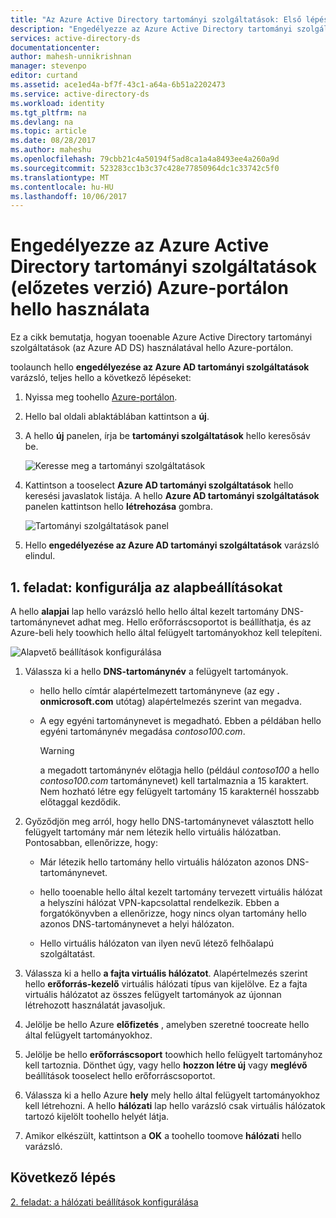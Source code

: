 ```yaml
---
title: "Az Azure Active Directory tartományi szolgáltatások: Első lépések |} Microsoft Docs"
description: "Engedélyezze az Azure Active Directory tartományi szolgáltatások (előzetes verzió) Azure-portálon hello használata"
services: active-directory-ds
documentationcenter: 
author: mahesh-unnikrishnan
manager: stevenpo
editor: curtand
ms.assetid: ace1ed4a-bf7f-43c1-a64a-6b51a2202473
ms.service: active-directory-ds
ms.workload: identity
ms.tgt_pltfrm: na
ms.devlang: na
ms.topic: article
ms.date: 08/28/2017
ms.author: maheshu
ms.openlocfilehash: 79cbb21c4a50194f5ad8ca1a4a8493ee4a260a9d
ms.sourcegitcommit: 523283cc1b3c37c428e77850964dc1c33742c5f0
ms.translationtype: MT
ms.contentlocale: hu-HU
ms.lasthandoff: 10/06/2017
---
```

# <a name="enable-azure-active-directory-domain-services-using-hello-azure-portal-preview"></a>Engedélyezze az Azure Active Directory tartományi szolgáltatások (előzetes verzió) Azure-portálon hello használata
Ez a cikk bemutatja, hogyan tooenable Azure Active Directory tartományi szolgáltatások (az Azure AD DS) használatával hello Azure-portálon.


toolaunch hello **engedélyezése az Azure AD tartományi szolgáltatások** varázsló, teljes hello a következő lépéseket:

1. Nyissa meg toohello [Azure-portálon](https://portal.azure.com).
2. Hello bal oldali ablaktáblában kattintson a **új**.
3. A hello **új** panelen, írja be **tartományi szolgáltatások** hello keresősáv be.

    ![Keresse meg a tartományi szolgáltatások](./media/getting-started/search-domain-services.png)

4. Kattintson a tooselect **Azure AD tartományi szolgáltatások** hello keresési javaslatok listája. A hello **Azure AD tartományi szolgáltatások** panelen kattintson hello **létrehozása** gombra.

    ![Tartományi szolgáltatások panel](./media/getting-started/domain-services-blade.png)

5. Hello **engedélyezése az Azure AD tartományi szolgáltatások** varázsló elindul.


## <a name="task-1-configure-basic-settings"></a>1. feladat: konfigurálja az alapbeállításokat
A hello **alapjai** lap hello varázsló hello hello által kezelt tartomány DNS-tartománynevet adhat meg. Hello erőforráscsoportot is beállíthatja, és az Azure-beli hely toowhich hello által felügyelt tartományokhoz kell telepíteni.

![Alapvető beállítások konfigurálása](./media/getting-started/domain-services-blade-basics.png)

1. Válassza ki a hello **DNS-tartománynév** a felügyelt tartományok.

   * hello hello címtár alapértelmezett tartományneve (az egy **. onmicrosoft.com** utótag) alapértelmezés szerint van megadva.

   * A egy egyéni tartománynevet is megadható. Ebben a példában hello egyéni tartománynév megadása *contoso100.com*.

     > [!WARNING]
     > a megadott tartománynév előtagja hello (például *contoso100* a hello *contoso100.com* tartománynevet) kell tartalmaznia a 15 karaktert. Nem hozható létre egy felügyelt tartomány 15 karakternél hosszabb előtaggal kezdődik.
     >
     >

2. Győződjön meg arról, hogy hello DNS-tartománynevet választott hello felügyelt tartomány már nem létezik hello virtuális hálózatban. Pontosabban, ellenőrizze, hogy:

   * Már létezik hello tartomány hello virtuális hálózaton azonos DNS-tartománynevet.

   * hello tooenable hello által kezelt tartomány tervezett virtuális hálózat a helyszíni hálózat VPN-kapcsolattal rendelkezik. Ebben a forgatókönyvben a ellenőrizze, hogy nincs olyan tartomány hello azonos DNS-tartománynevet a helyi hálózaton.

   * Hello virtuális hálózaton van ilyen nevű létező felhőalapú szolgáltatást.

3. Válassza ki a hello **a fajta virtuális hálózatot**. Alapértelmezés szerint hello **erőforrás-kezelő** virtuális hálózati típus van kijelölve. Ez a fajta virtuális hálózatot az összes felügyelt tartományok az újonnan létrehozott használatát javasoljuk.

4. Jelölje be hello Azure **előfizetés** , amelyben szeretné toocreate hello által felügyelt tartományokhoz.

5. Jelölje be hello **erőforráscsoport** toowhich hello felügyelt tartományhoz kell tartoznia. Dönthet úgy, vagy hello **hozzon létre új** vagy **meglévő** beállítások tooselect hello erőforráscsoportot.

6. Válassza ki a hello Azure **hely** mely hello által felügyelt tartományokhoz kell létrehozni. A hello **hálózati** lap hello varázsló csak virtuális hálózatok tartozó kijelölt toohello helyét látja.

7. Amikor elkészült, kattintson a **OK** a toohello toomove **hálózati** hello varázsló.


## <a name="next-step"></a>Következő lépés
[2. feladat: a hálózati beállítások konfigurálása](active-directory-ds-getting-started-network.md)
